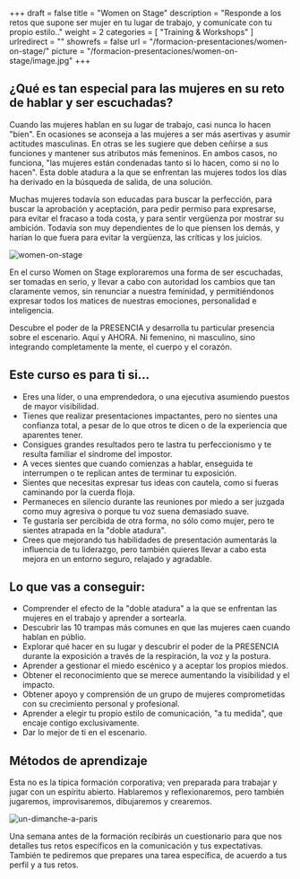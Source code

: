 +++
draft		= false
title		= "Women on Stage"
description = "Responde a los retos que supone ser mujer en tu lugar de trabajo, y comunícate con tu propio estilo.."
weight		= 2
categories	= [ "Training & Workshops" ]
urlredirect	= ""
showrefs	= false
url 			= "/formacion-presentaciones/women-on-stage/"
picture		= "/formacion-presentaciones/women-on-stage/image.jpg"
+++

## ¿Qué es tan especial para las mujeres en su reto de hablar y ser escuchadas?

Cuando las mujeres hablan en su lugar de trabajo, casi nunca lo hacen "bien". En ocasiones se aconseja a las mujeres a ser más asertivas y asumir actitudes masculinas. En otras se les sugiere que deben ceñirse a sus funciones y mantener sus atributos más femeninos. En ambos casos, no funciona, "las mujeres están condenadas tanto si lo hacen, como si no lo hacen". Esta doble atadura a la que se enfrentan las mujeres todos los días ha derivado en la búsqueda de salida, de una solución.

Muchas mujeres todavía son educadas para buscar la perfección, para buscar la aprobación y aceptación, para pedir permiso para expresarse, para evitar el fracaso a toda costa, y para sentir vergüenza por mostrar su ambición.
Todavía son muy dependientes de lo que piensen los demás, y harían lo que fuera para evitar la vergüenza, las críticas y los juicios.

![women-on-stage][pic1]

En el curso Women on Stage exploraremos una forma de ser escuchadas, ser tomadas en serio, y llevar a cabo con autoridad los cambios que tan claramente vemos, sin renunciar a nuestra feminidad, y permitiéndonos expresar todos los matices de nuestras emociones, personalidad e inteligencia.

Descubre el poder de la PRESENCIA y desarrolla tu particular presencia sobre el escenario. Aquí y AHORA. Ni femenino, ni masculino, sino integrando completamente la mente, el cuerpo y el corazón.

## Este curso es para ti si...

* Eres una líder, o una emprendedora, o una ejecutiva asumiendo puestos de mayor visibilidad.
* Tienes que realizar presentaciones impactantes, pero no sientes una confianza total, a pesar de lo que otros te dicen o de la experiencia que aparentes tener.
* Consigues grandes resultados pero te lastra tu perfeccionismo y te resulta familiar el síndrome del impostor.
* A veces sientes que cuando comienzas a hablar, enseguida te interrumpen o te replican antes de terminar tu exposición.
* Sientes que necesitas expresar tus ideas con cautela, como si fueras caminando por la cuerda floja.
* Permaneces en silencio durante las reuniones por miedo a ser juzgada como muy agresiva o porque tu voz suena demasiado suave.
* Te gustaría ser percibida de otra forma, no sólo como mujer, pero te sientes atrapada en la "doble atadura".
* Crees que mejorando tus habilidades de presentación aumentarás la influencia de tu liderazgo, pero también quieres llevar a cabo esta mejora en un entorno seguro, relajado y agradable.

## Lo que vas a conseguir:

* Comprender el efecto de la "doble atadura" a la que se enfrentan las mujeres en el trabajo y aprender a sortearla.
* Descubrir las 10 trampas más comunes en que las mujeres caen cuando hablan en públio.
* Explorar qué hacer en su lugar y descubrir el poder de la PRESENCIA durante la exposición a través de la respiración, la voz y la postura.
* Aprender a gestionar el miedo escénico y a aceptar los propios miedos.
* Obtener el reconocimiento que se merece aumentando la visibilidad y el impacto.
* Obtener apoyo y comprensión de un grupo de mujeres comprometidas con su crecimiento personal y profesional.
* Aprender a elegir tu propio estilo de comunicación, "a tu medida", que encaje contigo exclusivamente.
* Dar lo mejor de ti en el escenario.

## Métodos de aprendizaje

Esta no es la típica formación corporativa; ven preparada para trabajar y jugar con un espíritu abierto. Hablaremos y reflexionaremos, pero también jugaremos, improvisaremos, dibujaremos y crearemos.

![un-dimanche-a-paris][pic2]

Una semana antes de la formación recibirás un cuestionario para que nos detalles tus retos específicos en la comunicación y tus expectativas. También te pediremos que prepares una tarea específica, de acuerdo a tus perfil y a tus retos.


[pic1]: /pictures/training-workshops/women-on-stage/Confident-and-grounded.woman-at-work.jpg
[pic2]: /pictures/training-workshops/women-on-stage/un-dimanche-a-paris.jpg